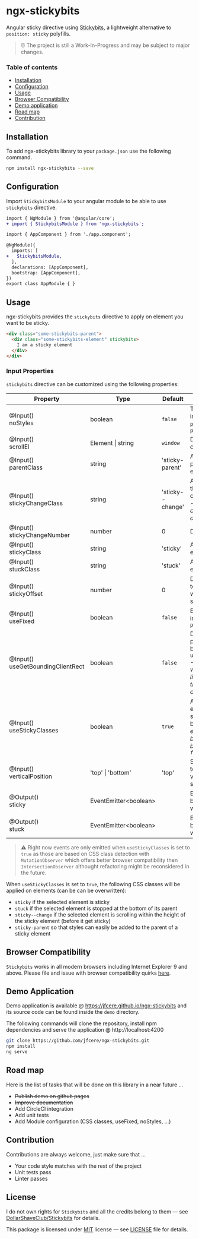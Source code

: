 # ngx-stickybits
Angular sticky directive using [Stickybits](https://github.com/dollarshaveclub/stickybits), a lightweight alternative to `position: sticky` polyfills.

> :alarm_clock: The project is still a Work-In-Progress and may be subject to major changes.

### Table of contents

- [Installation](#installation)
- [Configuration](#configuration)
- [Usage](#usage)
- [Browser Compatibility](#browser-compatibility)
- [Demo application](#demo-application)
- [Road map](#road-map)
- [Contribution](#contribution)

## Installation

To add ngx-stickybits library to your `package.json` use the following command.

```bash
npm install ngx-stickybits --save
```

## Configuration

Import `StickybitsModule` to your angular module to be able to use `stickybits` directive.

```diff
import { NgModule } from '@angular/core';
+ import { StickybitsModule } from 'ngx-stickybits';

import { AppComponent } from './app.component';

@NgModule({
  imports: [
+   StickybitsModule,
  ],
  declarations: [AppComponent],
  bootstrap: [AppComponent],
})
export class AppModule { }
```

## Usage

ngx-stickybits provides the `stickybits` directive to apply on element you want to be sticky.

```html
<div class="some-stickybits-parent">
  <div class="some-stickybits-element" stickybits>
    I am a sticky element
  </div>
</div>
```

### Input Properties

`stickybits` directive can be customized using the following properties:

| Property | Type | Default | Description |
| -------- | ---- | ------- | ----------- |
| @Input() <br/> noStyles | boolean | `false` | To use StickyBits without inline styles except for `position: sticky` or `position: fixed` |
| @Input() <br/> scrollEl | Element \| string | `window` | Desired scrolling element or DOM query selector |
| @Input() <br/> parentClass | string | 'sticky-parent' | Applied CSS class on the parent of the sticky element |
| @Input() <br/> stickyChangeClass | string | 'sticky--change' | Applied CSS class after the element is sticky for a certain duration of scroll - _By default this duration of scrolling is the height of the sticky element_ |
| @Input() <br/> stickyChangeNumber | number | 0 | Description |
| @Input() <br/> stickyClass | string | 'sticky' | Applied CSS class on element when it is _sticky_ |
| @Input() <br/> stuckClass | string | 'stuck' | Applied CSS class on element when it is _stuck_ |
| @Input() <br/> stickyOffset | number | 0 | Desired offset from the top of the viewport to which the element will stick |
| @Input() <br/> useFixed | boolean | `false` | Enforce `position: fixed` instead of using `position: sticky` |
| @Input() <br/> useGetBoundingClientRect | boolean | `false` | Do not use `offsetTop` provide the optional boolean `useGetBoundingClientRect` - _This feature is optimal when dealing with things like CSS calc which can throw off `offsetTop` calculations_ |
| @Input() <br/> useStickyClasses | boolean | `true` | Add/remove classes from element according to it's sticky state (see details below) — _This is expensive for the browser, it is better if can be avoided and remain `false`_ |
| @Input() <br/> verticalPosition | 'top' \| 'bottom' | 'top' | Stick element to the top/bottom of the viewport when vertically scrolled to |
| @Output() <br/> sticky | EventEmitter\<boolean\> | | Emits `true` when element becomes sticky and `false` when it becomes unsticky |
| @Output() <br/> stuck | EventEmitter\<boolean\> | | Emits `true` when element becomes stuck and `false` when it becomes unstuck |

> :warning: Right now events are only emitted when `useStickyClasses` is set to `true` as those are based on CSS class detection with `MutationObserver` which offers better browser compatibility then `IntersectionObserver` althought refactoring might be reconsidered in the future.

When `useStickyClasses` is set to `true`, the following CSS classes will be applied on elements (can be can be overwritten):

- `sticky` if the selected element is sticky
- `stuck` if the selected element is stopped at the bottom of its parent
- `sticky--change` if the selected element is scrolling within the height of the sticky element (before it get sticky)
- `sticky-parent` so that styles can easily be added to the parent of a sticky element

## Browser Compatibility

`Stickybits` works in all modern browsers including Internet Explorer 9 and above. Please file and issue with browser compatibility quirks [here](https://github.com/dollarshaveclub/stickybits/issues).

## Demo Application

Demo application is available @ https://jfcere.github.io/ngx-stickybits and its source code can be found inside the `demo` directory.

The following commands will clone the repository, install npm dependencies and serve the application @ http://localhost:4200

```bash
git clone https://github.com/jfcere/ngx-stickybits.git
npm install
ng serve
```

## Road map

Here is the list of tasks that will be done on this library in a near future ...

- ~~Publish demo on github pages~~
- ~~Improve documentation~~
- Add CircleCI integration
- Add unit tests
- Add Module configuration (CSS classes, useFixed, noStyles, ...)

## Contribution

Contributions are always welcome, just make sure that ...

- Your code style matches with the rest of the project
- Unit tests pass
- Linter passes

## License

I do not own rights for `Stickybits` and all the credits belong to them — see [DollarShaveClub/Stickybits](https://github.com/dollarshaveclub/stickybits) for details.

This package is licensed under [MIT](https://opensource.org/licenses/MIT) license — see [LICENSE](https://github.com/jfcere/ngx-stickybits/blob/master/LICENSE) file for details.
